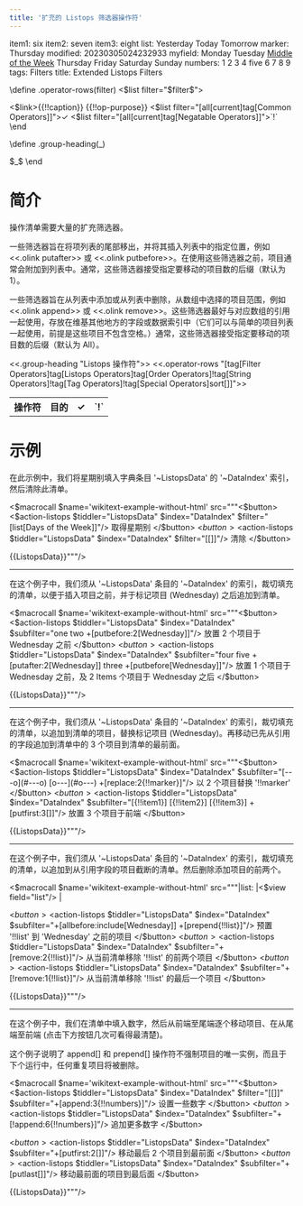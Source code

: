 ```yaml
---
title: '扩充的 Listops 筛选器操作符'
---
```


item1: six
item2: seven
item3: eight
list: Yesterday Today Tomorrow
marker: Thursday
modified: 20230305024232933
myfield: Monday Tuesday [Middle of the Week](#Middle%20of%20the%20Week) Thursday Friday Saturday Sunday
numbers: 1 2 3 4 five 6 7 8 9
tags: Filters
title: Extended Listops Filters

\define .operator-rows(filter)
<$list filter="$filter$"><tr>
<td><$link>{{!!caption}}</$link></td>
<td>{{!!op-purpose}}</td>
<td align="center"><$list filter="[all[current]tag[Common Operators]]">✓</$list></td>
<td align="center"><$list filter="[all[current]tag[Negatable Operators]]">`!`</$list></td>
</tr></$list>
\end

\define .group-heading(_)
<tr class="doc-table-subheading"><th colspan="4" align="center">$_$</th></tr>
\end

# 简介

操作清单需要大量的扩充筛选器。

一些筛选器旨在将项列表的尾部移出，并将其插入列表中的指定位置，例如 <<.olink putafter>> 或 <<.olink putbefore>>。在使用这些筛选器之前，项目通常会附加到列表中。通常，这些筛选器接受指定要移动的项目数的后缀（默认为 1）。

一些筛选器旨在从列表中添加或从列表中删除，从数组中选择的项目范围，例如 <<.olink append>> 或 <<.olink remove>>。这些筛选器最好与对应数组的引用一起使用，存放在维基其他地方的字段或数据索引中（它们可以与简单的项目列表一起使用，前提是这些项目不包含空格。）通常，这些筛选器接受指定要移动的项目数的后缀（默认为 All）。

<table>
<<.group-heading "Listops 操作符">>
<tr>
<th align="left">操作符</th>
<th align="left">目的</th>
<th>✓</th>
<th>`!`</th>
</tr>
<<.operator-rows "[tag[Filter Operators]tag[Listops Operators]tag[Order Operators]!tag[String Operators]!tag[Tag Operators]!tag[Special Operators]sort[]]">>
</table>

# 示例

在此示例中，我们将星期别填入字典条目 '~ListopsData' 的 '~DataIndex' 索引，然后清除此清单。

<$macrocall $name='wikitext-example-without-html'
src="""<$button>
<$action-listops $tiddler="ListopsData" $index="DataIndex" $filter="[list[Days of the Week]]"/>
取得星期别
</$button> 
<$button>
<$action-listops $tiddler="ListopsData" $index="DataIndex" $filter="[[]]"/>
清除
</$button>

{{ListopsData}}"""/>

---

在这个例子中，我们须从 '~ListopsData' 条目的 '~DataIndex' 的索引，裁切填充的清单，以便于插入项目之前，并于标记项目 (Wednesday) 之后追加到清单。

<$macrocall $name='wikitext-example-without-html'
src="""<$button>
<$action-listops $tiddler="ListopsData" $index="DataIndex" $subfilter="one two +[putbefore:2[Wednesday]]"/>
放置 2 个项目于 Wednesday 之前
</$button> 
<$button>
<$action-listops $tiddler="ListopsData" $index="DataIndex" $subfilter="four five +[putafter:2[Wednesday]] three +[putbefore[Wednesday]]"/>
放置 1 个项目于 Wednesday 之前，及 2 Items 个项目于 Wednesday 之后
</$button>

{{ListopsData}}"""/>

---

在这个例子中，我们须从 '~ListopsData' 条目的 '~DataIndex' 的索引，裁切填充的清单，以追加到清单的项目，替换标记项目 (Wednesday)。再移动已先从引用的字段追加到清单中的 3 个项目到清单的最前面。

<$macrocall $name='wikitext-example-without-html'
src="""<$button>
<$action-listops $tiddler="ListopsData" $index="DataIndex" $subfilter="[---o](#---o) [o---](#o---) +[replace:2{!!marker}]"/>
以 2 个项目替换 '!!marker'
</$button>
<$button>
<$action-listops $tiddler="ListopsData" $index="DataIndex" $subfilter="[{!!item1}] [{!!item2}] [{!!item3}] +[putfirst:3[]]"/>
放置 3 个项目于前端
</$button>

{{ListopsData}}"""/>

---

在这个例子中，我们须从 '~ListopsData' 条目的 '~DataIndex' 的索引，裁切填充的清单，以追加到从引用字段的项目截断的清单。然后删除添加项目的前两个。

<$macrocall $name='wikitext-example-without-html'
src="""|list: |<$view field="list"/> |

<$button>
<$action-listops $tiddler="ListopsData" $index="DataIndex" $subfilter="+[allbefore:include[Wednesday]] +[prepend{!!list}]"/>
预置 '!!list' 到 'Wednesday' 之前的项目
</$button> 
<$button>
<$action-listops $tiddler="ListopsData" $index="DataIndex" $subfilter="+[remove:2{!!list}]"/>
从当前清单移除 '!!list' 的前两个项目
</$button>
<$button>
<$action-listops $tiddler="ListopsData" $index="DataIndex" $subfilter="+[!remove:1{!!list}]"/>
从当前清单移除 '!!list' 的最后一个项目
</$button>

{{ListopsData}}"""/>

---

在这个例子中，我们在清单中填入数字，然后从前端至尾端逐个移动项目、在从尾端至前端 (点击下方按钮几次可看得最清楚)。

这个例子说明了 append[] 和 prepend[] 操作符不强制项目的唯一实例，而且于下个运行中，任何重复项目将被删除。

<$macrocall $name='wikitext-example-without-html'
src="""<$button>
<$action-listops $tiddler="ListopsData" $index="DataIndex" $filter="[[]]" $subfilter="+[append:3{!!numbers}]"/>
设置一些数字
</$button>
<$button>
<$action-listops $tiddler="ListopsData" $index="DataIndex" $subfilter="+[!append:6{!!numbers}]"/>
追加更多数字
</$button>

<$button>
<$action-listops $tiddler="ListopsData" $index="DataIndex" $subfilter="+[putfirst:2[]]"/>
移动最后 2 个项目到最前面
</$button>
<$button>
<$action-listops $tiddler="ListopsData" $index="DataIndex" $subfilter="+[putlast[]]"/>
移动最前面的项目到最后面
</$button>

{{ListopsData}}"""/>
